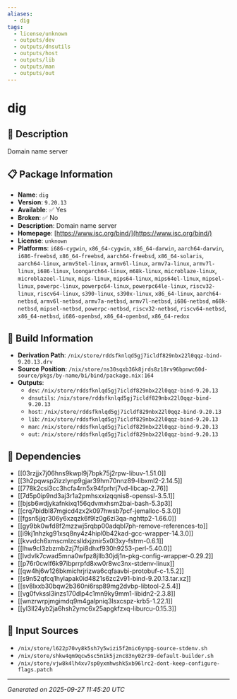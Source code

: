```yaml
---
aliases:
  - dig
tags:
  - license/unknown
  - outputs/dev
  - outputs/dnsutils
  - outputs/host
  - outputs/lib
  - outputs/man
  - outputs/out
---
```


# dig

## 📝 Description

Domain name server

## 📋 Package Information

- **Name**: `dig`
- **Version**: `9.20.13`
- **Available**: ✅ Yes
- **Broken**: ✅ No
- **Description**: Domain name server
- **Homepage**: [https://www.isc.org/bind/](https://www.isc.org/bind/)
- **License**: `unknown`
- **Platforms**: `i686-cygwin`, `x86_64-cygwin`, `x86_64-darwin`, `aarch64-darwin`, `i686-freebsd`, `x86_64-freebsd`, `aarch64-freebsd`, `x86_64-solaris`, `aarch64-linux`, `armv5tel-linux`, `armv6l-linux`, `armv7a-linux`, `armv7l-linux`, `i686-linux`, `loongarch64-linux`, `m68k-linux`, `microblaze-linux`, `microblazeel-linux`, `mips-linux`, `mips64-linux`, `mips64el-linux`, `mipsel-linux`, `powerpc-linux`, `powerpc64-linux`, `powerpc64le-linux`, `riscv32-linux`, `riscv64-linux`, `s390-linux`, `s390x-linux`, `x86_64-linux`, `aarch64-netbsd`, `armv6l-netbsd`, `armv7a-netbsd`, `armv7l-netbsd`, `i686-netbsd`, `m68k-netbsd`, `mipsel-netbsd`, `powerpc-netbsd`, `riscv32-netbsd`, `riscv64-netbsd`, `x86_64-netbsd`, `i686-openbsd`, `x86_64-openbsd`, `x86_64-redox`

## 🔧 Build Information

- **Derivation Path**: `/nix/store/rddsfknlqd5gj7icldf829nbx22l0qqz-bind-9.20.13.drv`
- **Source Position**: `/nix/store/ns30sqxb36k8jrds8z18rv96bpnwc60d-source/pkgs/by-name/bi/bind/package.nix:164`
- **Outputs**:
  - `dev`:  `/nix/store/rddsfknlqd5gj7icldf829nbx22l0qqz-bind-9.20.13`
  - `dnsutils`:  `/nix/store/rddsfknlqd5gj7icldf829nbx22l0qqz-bind-9.20.13`
  - `host`:  `/nix/store/rddsfknlqd5gj7icldf829nbx22l0qqz-bind-9.20.13`
  - `lib`:  `/nix/store/rddsfknlqd5gj7icldf829nbx22l0qqz-bind-9.20.13`
  - `man`:  `/nix/store/rddsfknlqd5gj7icldf829nbx22l0qqz-bind-9.20.13`
  - `out`:  `/nix/store/rddsfknlqd5gj7icldf829nbx22l0qqz-bind-9.20.13`

## 🔗 Dependencies

- [[03rzjjx7j06hns9kwpl9j7bpk75j2rpw-libuv-1.51.0]]
- [[3h2pqwsp2izzlynp9gjar39hm70nnz89-libxml2-2.14.5]]
- [[778k2csi3cc3hcfa4rn5x94fprhrj7vd-libcap-2.76]]
- [[7d5p0ip9nd3aj3r1a2pmhsxxizqqnis8-openssl-3.5.1]]
- [[bjsb6wdjykafnkixq156qdvmxhsm2bai-bash-5.3p3]]
- [[crq7bldbl87mgicd4zx2k097hwsb7pcf-jemalloc-5.3.0]]
- [[fgsn5jjqr306y6xzqzk6f9lz0g6zi3qa-nghttp2-1.66.0]]
- [[gy9bk0wfd8f2mzzwj5rqbp00adqbl7ph-remove-references-to]]
- [[i9kj1nhzkg91xsq8ny4z4hipl0b42kad-gcc-wrapper-14.3.0]]
- [[kvvdch6xmscmlzcslldxjznir5x0l3xy-fstrm-0.6.1]]
- [[lhw9cl3zbzmb2zj7fpi8dhxf930h9253-perl-5.40.0]]
- [[lvdvlk7cwad5mna0wfpz8jllb30jdj1n-pkg-config-wrapper-0.29.2]]
- [[p76r0cwlf6k97ibprrpfd8xw0r8wc3nx-stdenv-linux]]
- [[qw4hj6w126bkmichrjrizwa6cqfaavbi-protobuf-c-1.5.2]]
- [[s9n52qfcq1hylapak0id4821s6zc2v91-bind-9.20.13.tar.xz]]
- [[sv8lxxb30bqw2b360ni6rsp89mg2dvbp-libtool-2.5.4]]
- [[vg0fvkssl3inzs170dlp4c1mn9ky9mm1-libidn2-2.3.8]]
- [[wnzrwrpjmgimdq9m4galpniq3lsxcspz-krb5-1.22.1]]
- [[yl3ll24yb2ja6hsh2ymc6x25apgkfzxq-liburcu-0.15.3]]

## 📁 Input Sources

- `/nix/store/l622p70vy8k5sh7y5wizi5f2mic6ynpg-source-stdenv.sh`
- `/nix/store/shkw4qm9qcw5sc5n1k5jznc83ny02r39-default-builder.sh`
- `/nix/store/vjw8k4lh4xv7sp0yxmhwshk5xb96lrc2-dont-keep-configure-flags.patch`

---
*Generated on 2025-09-27 11:45:20 UTC*
